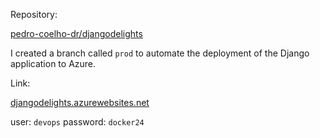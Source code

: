 Repository:

[pedro-coelho-dr/djangodelights](https://github.com/pedro-coelho-dr/djangodelights)

I created a branch called `prod` to automate the deployment of the Django application to Azure.

Link:

[djangodelights.azurewebsites.net](https://djangodelights.azurewebsites.net/)

user: `devops`
password: `docker24`


